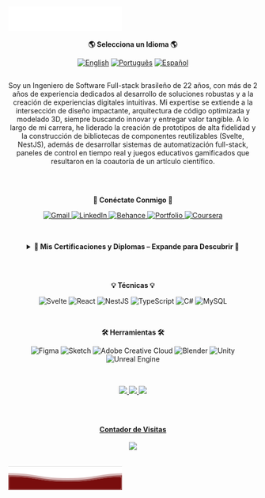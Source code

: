 <img src="images/header_sp.svg"></img>
<p align="center"><b>🌎 Selecciona un Idioma 🌎</b></p>
<p align="center">
  <a href="README.md"><img src="https://img.shields.io/badge/%F0%9F%87%BA%F0%9F%87%B8-English-0A2342?style=flat" alt="English"></a>
  <a href="README_br.md"><img src="https://img.shields.io/badge/%F0%9F%87%A7%F0%9F%87%B7-Portugu%C3%AAs-B8860B?style=flat" alt="Português"></a>
  <a href="README_sp.md"><img src="https://img.shields.io/badge/%F0%9F%87%AA%F0%9F%87%B8-Espa%C3%B1ol-8B0000?style=flat" alt="Español"></a>
</p>

##
<div align="center">
  <p>Soy un Ingeniero de Software Full-stack brasileño de 22 años, con más de 2 años de experiencia dedicados al desarrollo de soluciones robustas y a la creación de experiencias digitales intuitivas. Mi expertise se extiende a la intersección de diseño impactante, arquitectura de código optimizada y modelado 3D, siempre buscando innovar y entregar valor tangible. A lo largo de mi carrera, he liderado la creación de prototipos de alta fidelidad y la construcción de bibliotecas de componentes reutilizables (Svelte, NestJS), además de desarrollar sistemas de automatización full-stack, paneles de control en tiempo real y juegos educativos gamificados que resultaron en la coautoría de un artículo científico.</p>
</div>
 <br>

 ##
 <div>
  <p align="center"><b>🔗 Conéctate Conmigo 🔗</b></p>
  <div class="connectWithMe" align="center">
    <a href="mailto:victorgabrielnamelo@gmail.com" target="_blank" rel="noreferrer">
      <img src="https://img.shields.io/badge/Connect-Gmail-informational?style=flat&logo=gmail&color=D14836" alt="Gmail"/>
    </a>
    <a href="https://www.linkedin.com/in/victorgnascimento/" target="_blank" rel="noreferrer">
      <img src="https://img.shields.io/badge/Connect-%F0%9F%94%97%20LinkedIn-0077B5?style=flat" alt="LinkedIn"/>
    </a>
    <a href="https://www.behance.net/victornascimento" target="_blank" rel="noreferrer">
      <img src="https://img.shields.io/badge/Portfolio-Behance-informational?style=flat&logo=behance&color=1769ff" alt="Behance"/>
    </a>
    <a href="https://victorgn.vercel.app/#" target="_blank" rel="noreferrer">
      <img src="https://img.shields.io/badge/Portfolio-Website-000000?style=flat&logo=globe" alt="Portfolio"/>
    </a>
    <a href="https://www.coursera.org/user/c64b35a0a3552907b1a917c0f2ec2f2d" target="_blank" rel="noreferrer">
      <img src="https://img.shields.io/badge/Education-Coursera-informational?style=flat&logo=coursera&color=0056D2" alt="Coursera"/>
    </a>
  </div>
</div>
  
  ##
 
<br>
  <details align="center"> 
  <summary><b> 🥇 Mis Certificaciones y Diplomas – Expande para Descubrir 🥇</b></summary>

   <details>
    <summary><button><b> Mostrar Contenido </b></button><img src="images/Courses/Puc.png"></img></summary>
      <p>¡Mi experiencia en la PUCPR fue transformadora! La universidad ofreció un ambiente increíble para crecer como Ingeniero de Software, combinando una educación tecnológica de vanguardia con oportunidades prácticas como mi proyecto DevQuest. Desde el primer día, me cautivaron los profesores inspiradores y la oportunidad de sumergirme en desafíos del mundo real, como desarrollar un juego gamificado para aprender Python en Unity. El currículo flexible de la PUCPR me permitió equilibrar mis estudios con mi startup, OCTO STUDIOS, y la investigación para un artículo científico presentado en FIE 2026. La comunidad de apoyo y los recursos de primer nivel, como laboratorios y mentorías, alimentaron mi pasión por la innovación, haciéndome creer que la PUCPR es uno de los mejores lugares para aprender tecnología en Brasil. Esta experiencia moldeó mis habilidades en codificación, UI/UX y liderazgo, preparándome para abordar los desafíos de la industria con confianza.</p>
      <details>
       <summary><h3>Certificado de Bachillerato<</h3></summary>
        <img src="https://i.ibb.co/YBsRg35d/este.png" alt="this" />
      </details>
      <details>
       <summary><h3>Mención Honorífica</h3></summary>
        <img src="https://i.ibb.co/Qjtr9Xj5/honor.png" alt="honor" />
      </details>
   </details>
   
   <details>
    <summary><button><b> Mostrar Contenido </b></button><img src="images/Courses/Coursera.png"></img></summary>
      <p>Mi experiencia con Coursera ha sido increíblemente enriquecedora. La plataforma me proporcionó una oportunidad excepcional para expandir mis conocimientos y habilidades sin costo, gracias a su programa de asistencia financiera, para el cual compartí mi historia personal. Desde el momento en que comencé a explorar los cursos, me cautivó la vasta gama de temas y los materiales de alta calidad disponibles. La interfaz fácil de usar de la plataforma facilitó la navegación, y su flexibilidad me permitió aprender a mi propio ritmo, adaptando los cursos a mi apretada agenda. Esta experiencia solidificó mi creencia de que Coursera es un recurso notable para la educación tecnológica gratuita.</p>
      <details>
       <summary><h3>IBM Full Stack Software Developer Assesment</h3></summary>
        <img src="https://i.ibb.co/QjYp4jXj/Certificado-IBM-Full-Stack-Software-Developer-Assessment.jpg" alt="imb" />
      </details> 
      <details>
       <summary><h3>Google UX Design Professional Cetificate</h3></summary>
        <img src="https://i.ibb.co/Z39MQWq/GOOGLEUXD.jpg" alt="ux" />
      </details>
      <details>
       <summary><h3>Google Foundations of Project Management</h3></summary>
        <img src="https://i.ibb.co/kgTqjXyK/Certificado-Google-Fundations-of-Project-Management.jpg" alt="pg" />
      </details>
      <details>
       <summary><h3>Google Technical Support Fundamentals</h3></summary>
        <img src="https://i.ibb.co/4nWjxy2T/Certificado-Google-Technical-Support-Fundamentals.jpg" alt="sup"/>
      </details>
      <details>
       <summary><h3>Meta Principles of UX/UI Design</h3></summary>
        <img src="https://i.ibb.co/mV9frxTt/Certificado-Principles-of-UX-UI-Design.jpg" alt="metaui" />
      </details>
      <details>
       <summary><h3>Meta Social Midia Management</h3></summary>
        <img src="https://i.ibb.co/C5ZpRYMq/Coursera-Meta-Social-Midia-Management.jpg" alt="metasocial" />
      </details>

   </details>
   
   <details>
    <summary><button><b> Mostrar Contenido </b></button><img src="images/Courses/NTTDATA.png"></img></summary>
    <p>Tuve la oportunidad de aprender el lenguaje SAP ABAP directamente de NTT DATA, por medio de una academia intensiva de un mes, con 4 horas diarias de dedicación. El programa involucró la superación de desafíos, ejercicios prácticos y un proyecto final que simuló un escenario común de desarrollo ABAP solicitado por empresas. Fue un viaje increíble, donde expandí significativamente mi red de contactos profesionales, aprendí colaborativamente, ayudé a colegas y formé conexiones personales valiosas. Esta academia me transformó en un ávido buscador de conocimiento y oportunidades de networking, una experiencia que jamás olvidaré.</p>
      <details>
       <summary><h3> SAP ABAP Academy </h2></summary>
       <img src="https://i.ibb.co/r26QFTK3/Certificado-Academia-ABAP-Victor-Gabriel-Nascimento.jpg" alt="ntt" />
       </details>
   </details>

   <details>
    <summary><button><b> Mostrar Contenido </b></button><img src="images/Courses/Work.png"></img></summary>
     <p>Recibí la oportunidad de estudiar gratis en esta escuela de tecnología. Necesito pasar una entrevista escrita contándoles sobre mí y mi historia, mis objetivos y lo que esta oportunidad podría brindarme. Solo algunas personas pudieron pasar y recibir la ayuda para estudiar en la plataforma. Hay cursos increíbles para aprender, desde crecimiento personal hasta lenguajes de programación o software.</p>
      <details>
       <summary><h3>Sass</h3></summary>
      </details>
      <details>
       <summary><h3>Figma</h3></summary>
      </details>
      <details>
       <summary><h3>HTML 5</h3></summary>
      </details>
      <details>
       <summary><h3>Soft Skills</h3></summary>
      </details>
      <details>
       <summary><h3>Comunication</h3></summary>
      </details>
      <details>
       <summary><h3>Google Cloud</h3></summary>
      </details>
      <details>
       <summary><h3>Leadership and People Management</h3></summary>
      </details>
   </details> 

   <details>
    <summary><button><b> Mostrar Contenido </b></button><img src="images/Courses/Bradesco.png"></img></summary>
    <p>La Fundación Bradesco ofrece una amplia gama de cursos en línea gratuitos en su sitio web. Estos cursos son muy beneficiosos, permitiendo a los estudiantes aprender y aplicar nuevos conocimientos de manera efectiva a través de ejercicios prácticos y pruebas. Al finalizar con éxito, los participantes reciben certificados gratuitos. La plataforma está abierta a todos, proporcionando contenido accesible y valioso en diversas áreas, que van desde TI hasta gestión empresarial.</p>
      <details>
        <summary><h3>Advenced HTML</h3></summary>
      </details>
      <details>
       <summary><h3>I.T Systems Projects</h3></summary>
      </details>
      <details>
       <summary><h3>Project Management</h3></summary>
      </details>
      <details>
       <summary><h3>Introduction to HTML, CSS and JavaScript</h3></summary>
       </details>
   </details>
 
   <details>
    <summary><button><b> Mostrar Contenido </b></button><img src="images/Courses/micr.png"></img></summary>
     <p>En mi búsqueda de mejora continua, tanto en habilidades como en mentalidad, descubrí el programa Brasil+ Digital, con el apoyo de Microsoft. La plataforma ofrece gratuitamente varios cursos de alta calidad, con rica documentación y ejercicios prácticos, lo que representa una vasta fuente de contenido relevante en diversas especializaciones. Mi elección fue centrarme en Inteligencia Artificial.</p>
      <h4>AI for Financial Services</h4>
      <h4>AI Strategy to Drive Business Value</h4>
      <h4>Principles Guiding the Responsible Use of AI</h4>
   </details>  
</details>
  
 ##
<br>
<div>
 <p align="center"><b>💡 Técnicas 💡</b></p>  
 <p align="center">
 <img src="https://img.shields.io/badge/Framework-Svelte-informational?style=flat&logo=svelte&color=FF3E00" alt="Svelte"/> </a>
 <img src="https://img.shields.io/badge/Framework-React-informational?style=flat&logo=react&color=61DAFB" alt="React"/>
 <img src="https://img.shields.io/badge/Framework-NestJS-informational?style=flat&logo=nestjs&color=ea2845" alt="NestJS"/>
 <img src="https://img.shields.io/badge/Code-TypeScript-informational?style=flat&logo=typescript&color=007ACC" alt="TypeScript"/>
 <img src="https://img.shields.io/badge/Code-C%23-informational?style=flat&logo=csharp&color=239120" alt="C#"/>
 <img src="https://img.shields.io/badge/Database-MySQL-informational?style=flat&logo=mysql&color=00000F" alt="MySQL"/>
</p>
</div>

<br>
<div>
 <p align="center"><b>🛠️ Herramientas 🛠️</b></p>  
 <p align="center">
 <img src="https://img.shields.io/badge/Design-Figma-informational?style=flat&logo=figma&color=F24E1E" alt="Figma"/>
 <img src="https://img.shields.io/badge/Design-Sketch-informational?style=flat&logo=sketch&color=FFB387" alt="Sketch"/>
 <img src="https://img.shields.io/badge/Design-Adobe%20Creative%20Cloud-informational?style=flat&logo=adobecreativecloud&color=DA1F26" alt="Adobe Creative Cloud"/>
 <img src="https://img.shields.io/badge/3D-Blender-informational?style=flat&logo=blender&color=F5792A" alt="Blender"/>
 <img src="https://img.shields.io/badge/Engine-Unity-informational?style=flat&logo=unity&color=100000" alt="Unity"/>
 <img src="https://img.shields.io/badge/Engine-Unreal%20Engine-informational?style=flat&logo=unrealengine&color=313131" alt="Unreal Engine"/>
</p>
</div>
  
  ##

   <br> 
 
 <div align="center">
  <a href="https://victorgabrielnascimento">
  <img height="120em" src="https://github-readme-stats.vercel.app/api?username=victorgabrielnascimento&theme=nord&show_icons=true&hide_border=false&count_private=true"/>
  <img height="120em" src="https://github-readme-stats.vercel.app/api/top-langs/?username=victorgabrielnascimento&theme=nord&show_icons=true&hide_border=false&layout=compact"/>
  <img height="120em" src="https://github-readme-streak-stats.herokuapp.com/?user=victorgabrielnascimento&theme=nord&hide_border=false"/>
</div>

 ##

 <br><p align="center"><b>Contador de Visitas</b></p>  
<p align="center"><img align="center" src="https://profile-counter.glitch.me/{victorgabrielnascimento}/count.svg" /></p> 
<br></div>
<img src="images/header_end.svg"></img>
